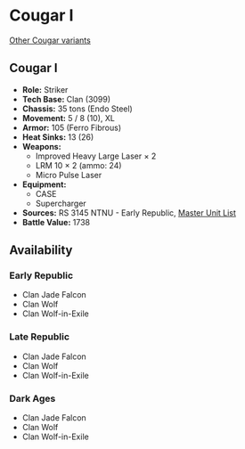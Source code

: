 # Cougar I

[Other Cougar variants](../cougar.md)

## Cougar I
- **Role:** Striker
- **Tech Base:** Clan (3099)
- **Chassis:** 35 tons (Endo Steel)
- **Movement:** 5 / 8 (10), XL
- **Armor:** 105 (Ferro Fibrous)
- **Heat Sinks:** 13 (26)
- **Weapons:**
  - Improved Heavy Large Laser × 2
  - LRM 10 × 2 (ammo: 24)
  - Micro Pulse Laser
- **Equipment:**
  - CASE
  - Supercharger
- **Sources:** RS 3145 NTNU - Early Republic, [Master Unit List](http://masterunitlist.info/Unit/Details/6928/cougar-i)
- **Battle Value:** 1738

## Availability

### Early Republic
- Clan Jade Falcon
- Clan Wolf
- Clan Wolf-in-Exile

### Late Republic
- Clan Jade Falcon
- Clan Wolf
- Clan Wolf-in-Exile

### Dark Ages
- Clan Jade Falcon
- Clan Wolf
- Clan Wolf-in-Exile

